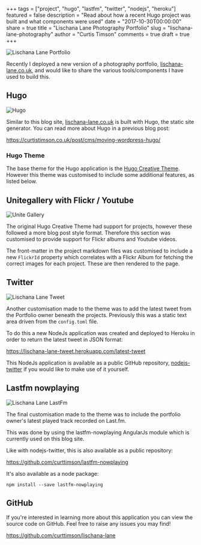 +++
tags = ["project", "hugo", "lastfm", "twitter", "nodejs", "heroku"]
featured = false
description = "Read about how a recent Hugo project was built and what components were used"
date = "2017-10-30T00:00:00"
share = true
title = "Lischana Lane Photography Portfolio"
slug = "lischana-lane-photography"
author = "Curtis Timson"
comments = true
draft = true
+++

![Lischana Lane Portfolio](/images/post/lischana-lane/lischana-lane-portfolio.png)

Recently I deployed a new version of a photography portfolio, [lischana-lane.co.uk](http://lischana-lane.co.uk), and would like to share the various tools/components I have used to build this.

## Hugo

![Hugo](/images/post/hugo.png)

Similar to this blog site, [lischana-lane.co.uk](http://lischana-lane.co.uk) is built with Hugo, the static site generator. You can read more about Hugo in a previous blog post:

https://curtistimson.co.uk/post/cms/moving-wordpress-hugo/

### Hugo Theme

The base theme for the Hugo application is the [Hugo Creative Theme](https://github.com/digitalcraftsman/hugo-creative-theme). However this theme was customised to include some additional features, as listed below.

## Unitegallery with Flickr / Youtube

![Unite Gallery](/images/post/lischana-lane/lischana-lane-unitegallery.png)

The original Hugo Creative Theme had support for projects, however these followed a more blog post style format. Therefore this section was customised to provide support for Flickr albums and Youtube videos.

The front-matter in the project markdown files was customised to include a new `FlickrId` property which correlates with a Flickr Album for fetching the correct images for each project. These are then rendered to the page.

## Twitter

![Lischana Lane Tweet](/images/post/lischana-lane/lischana-lane-tweet.png)

Another customisation made to the theme was to add the latest tweet from the Portfolio owner beneath the projects. Previously this was a static text area driven from the `config.toml` file.

To do this a new NodeJs application was created and deployed to Heroku in order to return the latest tweet in JSON format:

https://lischana-lane-tweet.herokuapp.com/latest-tweet

This NodeJs application is available as a public GitHub repository, [nodejs-twitter](https://github.com/curttimson/nodejs-twitter) if you would like to make use of it yourself.

## Lastfm nowplaying

![Lischana Lane LastFm](/images/post/lischana-lane/lischana-lane-lastfm.png)

The final customisation made to the theme was to include the portfolio owner's latest played track recorded on Last.fm.

This was done by using the lastfm-nowplaying AngularJs module which is currently used on this blog site.

Like with nodejs-twitter, this is also available as a public repository:

https://github.com/curttimson/lastfm-nowplaying

It's also available as a node package:

```
npm install --save lastfm-nowplaying
```

## GitHub

If you're interested in learning more about this application you can view the source code on GitHub. Feel free to raise any issues you may find!

https://github.com/curttimson/lischana-lane
